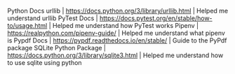 Python Docs urllib | https://docs.python.org/3/library/urllib.html | Helped me understand urllib
PyTest Docs | https://docs.pytest.org/en/stable/how-to/usage.html | Helped me understand how PyTest works
Pipenv | https://realpython.com/pipenv-guide/ | Helped me understand what pipenv is
Pypdf Docs | https://pypdf.readthedocs.io/en/stable/ | Guide to the PyPdf package
SQLite Python Package | https://docs.python.org/3/library/sqlite3.html | Helped me understand how to use sqlite using python
